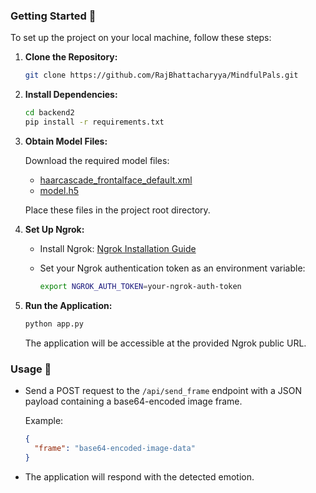 ### Getting Started 🚀

To set up the project on your local machine, follow these steps:

1. **Clone the Repository:**

   ```bash
   git clone https://github.com/RajBhattacharyya/MindfulPals.git
   ```

2. **Install Dependencies:**

   ```bash
   cd backend2
   pip install -r requirements.txt
   ```

3. **Obtain Model Files:**

   Download the required model files:
   - [haarcascade_frontalface_default.xml](https://link-to-download.com/haarcascade_frontalface_default.xml)
   - [model.h5](https://link-to-download.com/model.h5)

   Place these files in the project root directory.

4. **Set Up Ngrok:**

   - Install Ngrok: [Ngrok Installation Guide](https://ngrok.com/download)
   - Set your Ngrok authentication token as an environment variable:

     ```bash
     export NGROK_AUTH_TOKEN=your-ngrok-auth-token
     ```

5. **Run the Application:**

   ```bash
   python app.py
   ```

   The application will be accessible at the provided Ngrok public URL.

### Usage 🚀

- Send a POST request to the `/api/send_frame` endpoint with a JSON payload containing a base64-encoded image frame.

   Example:

   ```json
   {
     "frame": "base64-encoded-image-data"
   }
   ```

- The application will respond with the detected emotion.
